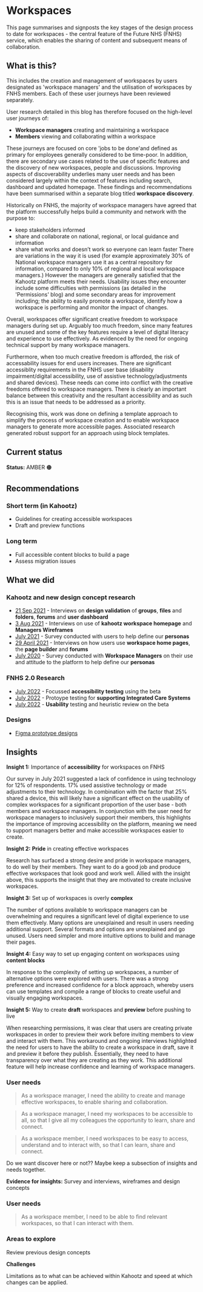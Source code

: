 # Workspaces   

This page summarises and signposts the key stages of the design process to date for workspaces - the central feature of the Future NHS (FNHS) service, which enables the sharing of content and subsequent means of collaboration.  

## What is this?  
This includes the creation and management of workspaces by users designated as 'workspace managers' and the utilisation of workspaces by FNHS members. Each of these user journeys have been reviewed separately.

User research detailed in this blog has therefore focused on the high-level user journeys of:
- **Workspace managers** creating and maintaining a workspace 
- **Members** viewing and collaborating within a workspace

These journeys are focused on core 'jobs to be done'and defined as primary for employees generally considered to be time-poor. In addition, there are secondary use cases related to the use of specific features and the discovery of new workspaces, people and discussions. 
Improving aspects of discoverability underlies many user needs and has been considered largely within the context of features including search, dashboard and updated homepage. These findings and recommendations have been summarised within a separate blog titled **workspace discovery**.

Historically on FNHS, the majority of workspace managers have agreed that the platform successfully helps build a community and network with the purpose to:
- keep stakeholders informed
- share and collaborate on national, regional, or local guidance and information
- share what works and doesn’t work so everyone can learn faster 
There are variations in the way it is used (for example approximately 30% of National workspace managers use it as a central repository for information, compared to only 10% of regional and local workspace managers.)
However the managers are generally satisfied that the Kahootz platform meets their needs. Usability issues they encounter include some difficulties with permissions (as detailed in the 'Permissions' blog) and some secondary areas for improvement including; the ability to easily promote a workspace, identify how a workspace is performing and monitor the impact of changes.  

Overall, workspaces offer significant creative freedom to workspace managers during set up. Arguably too much freedom, since many features are unused and some of the key features require a level of digital literacy and experience to use effectively. As evidenced by the need for ongoing technical support by many workspace managers.

Furthermore, when too much creative freedom is afforded, the risk of accessability issues for end users increases. There are significant accessiblity requirements in the FNHS user base (disability impairment/digital accessibility, use of assistive technology/adjustments and shared devices).
These needs can come into conflict with the creative freedoms offered to workspace managers. 
There is clearly an important balance between this creativity and the resultant accessibility and as such this is an issue that needs to be addressed as a priority. 

Recognising this, work was done on defining a template approach to simplify the process of workspace creation and to enable workspace managers to generate more accessible pages. Associated research generated robust support for an approach using block templates.


## Current status  

**Status:** AMBER 🟠  

  
 

## Recommendations  

### Short term (in Kahootz)  

* Guidelines for creating accessible workspaces 
* Draft and preview functions

### Long term  

* Full accessible content blocks to build a page
* Assess migration issues  

## What we did   

### Kahootz and new design concept research  
- [21 Sep 2021](/research/interviews/user-research-20210921.md) - Interviews on **design validation** of **groups**, **files** and **folders**, **forums** and **user dashboard**
- [3 Aug 2021](/research/interviews/user-research-20210803.md) - Interviews on use of **kahootz workspace homepage** and **Managers Wireframes**
- [July 2021](/research/surveys/Health&CareSector.md) - Survey conducted with users to help define our **personas**
- [29 April 2021](/research/interviews/user-research-20210429.md) - Interviews on how users use **workspace home pages**, the **page builder** and **forums**
- [July 2020](/research/surveys/managers-survey-202006.md) - Survey conducted with **Workspace Managers** on their use and attitude to the platform to help define our **personas**
 

### FNHS 2.0 Research  

- [July 2022](/research/other/ICS-accessibility.md) - Focussed **accessibility testing** using the beta
- [July 2022](/research/other/ICS-alpha.md) - Protoype testing for **supporting Integrated Care Systems**
- [July 2022](/research/interviews/user-research-20220701.md) - **Usability** testing and heuristic review on the beta

### Designs  

- [Figma prototype designs](https://www.figma.com/file/4ws4CymBPVIpgdNIsTLHcb/FutureNHS_Notifications?node-id=136%3A34204)    


## Insights  

**Insight 1:**   Importance of **accessibility** for workspaces on FNHS

Our survey in July 2021 suggested a lack of confidence in using technology for 12% of respondents. 17% used assistive technology or made adjustments to their technology. 
In combination with the factor that 25% shared a device, this will likely have a significant effect on the usability of complex workspaces for a significant proportion of the user base - both members and workspace managers. 
In conjunction with the user need for workspace managers to inclusively support their members, this highlights the importance of improving accessibility on the platform, meaning we need to support managers better and make accessible workspaces easier to create.

**Insight 2:**   **Pride** in creating effective workspaces

Research has surfaced a strong desire and pride in workspace managers, to do well by their members. They want to do a good job and produce effective workspaces that look good and work well. Allied with the insight above, this supports the insight that they are motivated to create inclusive workspaces.

 **Insight 3:**   Set up of workspaces is overly **complex**  

 The number of options available to workspace managers can be overwhelming and requires a significant level of digital experience to use them effectively. Many options are unexplained and result in users needing additional support.
 Several formats and options are unexplained and go unused. Users need simpler and more intuitive options to build and manage their pages.
 
 **Insight 4:**   Easy way to set up engaging content on workspaces using **content blocks**  

 In response to the complexity of setting up workspaces, a number of alternative options were explored with users. 
 There was a strong preference and increased confidence for a block approach, whereby users can use templates and compile a range of blocks to create useful and visually engaging workspaces. 
 
 **Insight 5:**   Way to create **draft** workspaces and **preview** before pushing to live

 When researching permissions, it was clear that users are creating private workspaces in order to preview their work before inviting members to view and interact with them.
 This workaround and ongoing interviews highlighted the need for users to have the ability to create a workspace in draft, save it and preview it before they publish. Essentially, they need to have transparency over what they are creating as they work. 
 This additional feature will help increase confidence and learning of workspace managers.
 

### User needs 

> As a workspace manager, I need the ability to create and manage effective workspaces, to enable sharing and collaboration.
 
> As a workspace manager, I need my workspaces to be accessible to all, so that I give all my colleagues the opportunity to learn, share and connect.

> As a workspace member, I need workspaces to be easy to access, understand and to interact with, so that I can learn, share and connect.



Do we want discover here or not?? Maybe keep a subsection of insights and needs together.

 **Evidence for insights:** Survey and interviews, wireframes and design concepts  

### User needs 

> As a workspace member, I need to be able to find relevant workspaces, so that I can interact with them.



### Areas to explore 

Review previous design concepts 

**Challenges** 

Limitations as to what can be achieved within Kahootz and speed at which changes can be applied.

